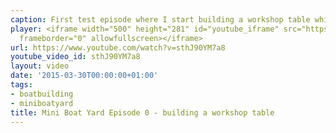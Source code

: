```yaml
---
caption: First test episode where I start building a workshop table while waiting for my boat kit.
player: <iframe width="500" height="281" id="youtube_iframe" src="https://www.youtube.com/embed/sthJ90YM7a8?feature=oembed&amp;enablejsapi=1"
  frameborder="0" allowfullscreen></iframe>
url: https://www.youtube.com/watch?v=sthJ90YM7a8
youtube_video_id: sthJ90YM7a8
layout: video
date: '2015-03-30T00:00:00+01:00'
tags:
- boatbuilding
- miniboatyard
title: Mini Boat Yard Episode 0 - building a workshop table
---
```

